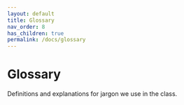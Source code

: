 ```yaml
---
layout: default
title: Glossary
nav_order: 8
has_children: true
permalink: /docs/glossary
---
```


# Glossary

Definitions and explanations for jargon we use in the class.